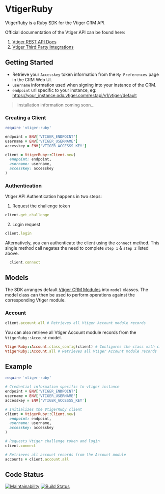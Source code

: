# VtigerRuby

VtigerRuby is a Ruby SDK for the Vtiger CRM API.

Official documentation of the Vtiger API can be found here:

1. [Vtiger REST API Docs](https://www.vtiger.com/docs/rest-api-for-vtiger)
2. [Vtiger Third Party Integrations](https://community.vtiger.com/help/vtigercrm/developers/third-party-app-integration.html)

## Getting Started

* Retrieve your `Accesskey` token information from the `My Preferences` page in the CRM Web UI.
* `username` information used when signing into your instance of the CRM.
* `endpoint` url specific to your instance, eg: https://your_instance.odx.vtiger.com/restapi/v1/vtiger/default

> Installation information coming soon...

### Creating a Client

```ruby
require 'vtiger-ruby'
```

```ruby
endpoint = ENV['VTIGER_ENDPOINT']
username = ENV['VTIGER_USERNAME']
accesskey = ENV['VTIGER_ACCESSS_KEY']
```

```ruby
client = VtigerRuby::Client.new(
  endpoint: endpoint,
  username: username,
  accesskey: accesskey
)
```

### Authentication

Vtiger API Authentication happens in two steps:

1. Request the challenge token
```ruby
client.get_challenge
```

2. Login request
```ruby
client.login
```

Alternatively, you can authenticate the client using the `connect` method.
This single method call negates the need to complete `step 1` & `step 2` listed above.
```ruby
  client.connect
```

## Models

The SDK arranges default [Vtiger CRM Modules](https://www.vtiger.com/docs/rest-api-for-vtiger#/CRM_Modules) into `model` classes.
The model class can then be used to perform operations against the corresponding Vtiger module.

### Account

```ruby
client.account.all # Retrieves all Vtiger Account module records
```

You can also retrieve all Vtiger Account module records from the `VtigerRuby::Account` model.

```ruby
VtigerRuby::Account.class_config(client) # Configures the class with client model
VtigerRuby::Account.all # Retrieves all Vtiger Account module records
```

## Example

```ruby
require 'vtiger-ruby'

# Credential information specific to vtiger instance
endpoint = ENV['VTIGER_ENDPOINT']
username = ENV['VTIGER_USERNAME']
accesskey = ENV['VTIGER_ACCESSS_KEY']

# Initializes the VtigerRuby client
client = VtigerRuby::Client.new(
  endpoint: endpoint,
  username: username,
  accesskey: accesskey
)

# Requests Vtiger challenge token and login
client.connect

# Retrieves all account records from the Account module
accounts = client.account.all
```

## Code Status

[![Maintainability](https://api.codeclimate.com/v1/badges/25a5fa53236293d044d8/maintainability)](https://codeclimate.com/github/ymukmar/vtiger-ruby/maintainability) [![Build Status](https://travis-ci.com/ymukmar/vtiger-ruby.svg?branch=main)](https://travis-ci.com/ymukmar/vtiger-ruby)
